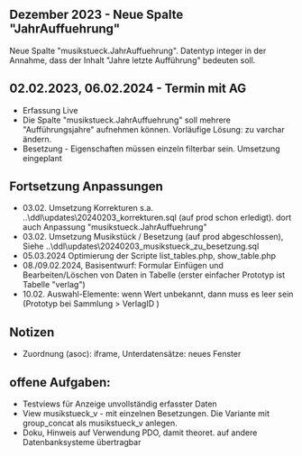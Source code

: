 
## Dezember 2023 - Neue Spalte "JahrAuffuehrung"
Neue Spalte "musikstueck.JahrAuffuehrung". Datentyp integer in der Annahme, dass der Inhalt "Jahre letzte Aufführung" bedeuten soll.  

## 02.02.2023, 06.02.2024 - Termin mit AG
 * Erfassung Live  
 * Die Spalte "musikstueck.JahrAuffuehrung" soll mehrere "Aufführungsjahre" aufnehmen können. Vorläufige Lösung: zu varchar ändern.
 * Besetzung - Eigenschaften müssen einzeln filterbar sein. Umsetzung eingeplant 

## Fortsetzung Anpassungen 
 * 03.02. Umsetzung Korrekturen s.a. ..\ddl\updates\20240203_korrekturen.sql (auf prod schon erledigt). dort auch Anpassung "musikstueck.JahrAuffuehrung"
 * 03.02. Umsetzung Musikstück / Besetzung (auf prod abgeschlossen), Siehe ..\ddl\updates\20240203_musikstueck_zu_besetzung.sql
 * 05.03.2024 Optimierung der Scripte list_tables.php, show_table.php 
 * 08./09.02.2024, Basisentwurf:  Formular Einfügen und Bearbeiten/Löschen von Daten in Tabelle (erster einfacher Prototyp ist Tabelle "verlag") 
 * 10.02. Auswahl-Elemente: wenn Wert unbekannt, dann muss es leer sein (Prototyp bei Sammlung > VerlagID ) 

## Notizen 
  * Zuordnung (asoc): iframe, Unterdatensätze: neues Fenster  

## offene Aufgaben: 
 * Testviews für Anzeige unvollständig erfasster Daten 
 * View musikstueck_v - mit einzelnen Besetzungen. Die Variante mit group_concat als musikstueck_v anlegen. 
 * Doku, Hinweis auf Verwendung PDO, damit theoret. auf andere Datenbanksysteme übertragbar 
   

    
